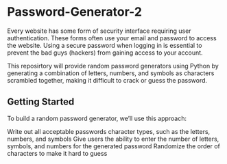 # Password-Generator-2

Every website has some form of security interface requiring user authentication. These forms often use your email and password to access the website. Using a secure password when logging in is essential to prevent the bad guys (hackers) from gaining access to your account.


This reposirtory will provide random password generators using Python by generating a combination of letters, numbers, and symbols as characters scrambled together, making it difficult to crack or guess the password.

## Getting Started
To build a random password generator, we’ll use this approach:

Write out all acceptable passwords character types, such as the letters, numbers, and symbols
Give users the ability to enter the number of letters, symbols, and numbers for the generated password
Randomize the order of characters to make it hard to guess

